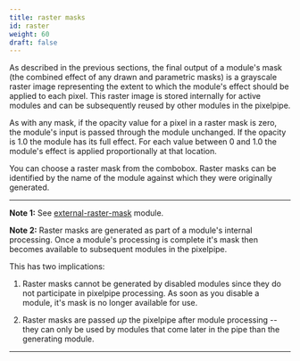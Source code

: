 ```yaml
---
title: raster masks
id: raster
weight: 60
draft: false
---
```


As described in the previous sections, the final output of a module's mask (the combined effect of any drawn and parametric masks) is a grayscale raster image representing the extent to which the module's effect should be applied to each pixel. This raster image is stored internally for active modules and can be subsequently reused by other modules in the pixelpipe.

As with any mask, if the opacity value for a pixel in a raster mask is zero, the module's input is passed through the module unchanged. If the opacity is 1.0 the module has its full effect. For each value between 0 and 1.0 the module's effect is applied proportionally at that location.

You can choose a raster mask from the combobox. Raster masks can be identified by the name of the module against which they were originally generated.

---

**Note 1:** See [external-raster-mask](../module-reference/processing-modules/external_raster.md) module.

**Note 2:** Raster masks are generated as part of a module's internal processing. Once a module's processing is complete it's mask then becomes available to subsequent modules in the pixelpipe.

This has two implications:

1. Raster masks cannot be generated by disabled modules since they do not participate in pixelpipe processing. As soon as you disable a module, it's mask is no longer available for use.

2. Raster masks are passed _up_ the pixelpipe after module processing -- they can only be used by modules that come later in the pipe than the generating module.

---
